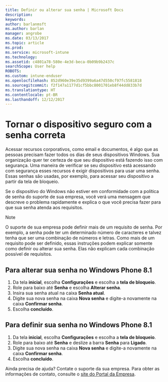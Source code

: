 ```yaml
---
title: Definir ou alterar sua senha | Microsoft Docs
description: 
keywords: 
author: barlanmsft
ms.author: barlan
manager: angrobe
ms.date: 03/13/2017
ms.topic: article
ms.prod: 
ms.service: microsoft-intune
ms.technology: 
ms.assetid: c4801a78-580e-4e3d-beca-0b09b9b2437c
searchScope: User help
ROBOTS: 
ms.custom: intune-enduser
ms.openlocfilehash: 852d960e39e35d9399a6a47d550cf97fc5581818
ms.sourcegitcommit: f2f147a1177d1cf5bbc8001701eb8f44dd833b7d
ms.translationtype: HT
ms.contentlocale: pt-BR
ms.lasthandoff: 12/12/2017
---
```

# <a name="make-your-device-safer-with-the-right-password"></a>Tornar o dispositivo seguro com a senha correta

Acessar recursos corporativos, como email e documentos, é algo que as pessoas precisam fazer todos os dias de seus dispositivos Windows. Sua organização quer ter certeza de que seu dispositivo está fazendo isso com segurança. Uma maneira de verificar se seu dispositivo está acessando com segurança esses recursos é exigir dispositivos para usar uma senha. Essas senhas são usadas, por exemplo, para acessar seu dispositivo a partir da tela de bloqueio.

Se o dispositivo do Windows não estiver em conformidade com a política de senha do suporte de sua empresa, você verá uma mensagem que descreve o problema rapidamente e explica o que você precisa fazer para que sua senha atenda aos requisitos.

> [!Note]
> O suporte de sua empresa pode definir mais de um requisito de senha. Por exemplo, a senha pode ter um determinado número de caracteres e talvez tenha que ser uma combinação de números e letras. Como mais de um requisito pode ser definido, essas instruções podem explicar somente como definir ou alterar sua senha. Elas não explicam cada combinação possível de requisitos.

## <a name="to-change-your-password-on-windows-phone-81"></a>Para alterar sua senha no Windows Phone 8.1

1. Da tela **inicial**, escolha **Configurações** e escolha a **tela de bloqueio**.
2. Role para baixo até **Senha** e escolha **Alterar senha**.
3. Insira sua senha atual na caixa **Senha atual**.
4. Digite sua nova senha na caixa **Nova senha** e digite-a novamente na caixa **Confirmar senha**.
4. Escolha **concluído**.

## <a name="to-set-your-password-on-windows-phone-81"></a>Para definir sua senha no Windows Phone 8.1

1. Da tela **inicial**, escolha **Configurações** e escolha a **tela de bloqueio**.
2. Role para baixo até **Senha** e deslize a barra **Senha** para **Ligado**.
3. Digite sua nova senha na caixa **Nova senha** e digite-a novamente na caixa **Confirmar senha**.
4. Escolha **concluído**.

Ainda precisa de ajuda? Contate o suporte da sua empresa. Para obter as informações de contato, consulte o [site do Portal da Empresa](https://portal.manage.microsoft.com#HelpDeskDialog).
